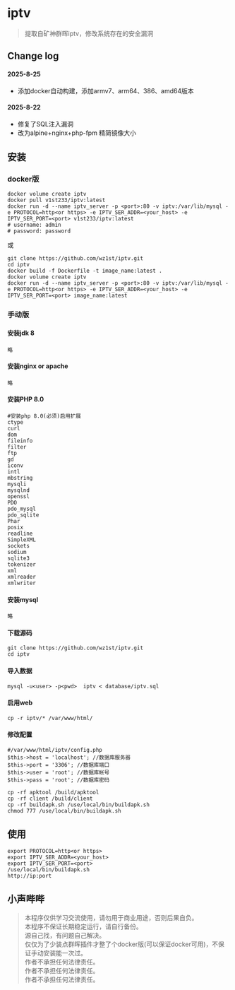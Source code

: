 # iptv
>提取自矿神群晖iptv，修改系统存在的安全漏洞      
## Change log
#### 2025-8-25
- 添加docker自动构建，添加armv7、arm64、386、amd64版本
#### 2025-8-22
- 修复了SQL注入漏洞
- 改为alpine+nginx+php-fpm 精简镜像大小
## 安装
### docker版
```
docker volume create iptv
docker pull v1st233/iptv:latest
docker run -d --name iptv_server -p <port>:80 -v iptv:/var/lib/mysql -e PROTOCOL=http<or https> -e IPTV_SER_ADDR=<your_host> -e IPTV_SER_PORT=<port> v1st233/iptv:latest
# username: admin
# password: password
```
或
```
git clone https://github.com/wz1st/iptv.git
cd iptv
docker build -f Dockerfile -t image_name:latest .
docker volume create iptv
docker run -d --name iptv_server -p <port>:80 -v iptv:/var/lib/mysql -e PROTOCOL=http<or https> -e IPTV_SER_ADDR=<your_host> -e IPTV_SER_PORT=<port> image_name:latest
```
### 手动版
#### 安装jdk 8
```略```
#### 安装nginx or apache
```略```
#### 安装PHP 8.0
```
#安装php 8.0(必须)启用扩展
ctype
curl
dom
fileinfo
filter
ftp
gd
iconv
intl
mbstring
mysqli
mysqlnd
openssl
PDO
pdo_mysql
pdo_sqlite
Phar
posix
readline
SimpleXML
sockets
sodium
sqlite3
tokenizer
xml
xmlreader
xmlwriter
```
#### 安装mysql
```略```
#### 下载源码
```
git clone https://github.com/wz1st/iptv.git
cd iptv
```
#### 导入数据
```
mysql -u<user> -p<pwd>  iptv < database/iptv.sql
```
#### 启用web
```
cp -r iptv/* /var/www/html/
```
#### 修改配置
```
#/var/www/html/iptv/config.php
$this->host = 'localhost'; //数据库服务器
$this->port = '3306'; //数据库端口
$this->user = 'root'; //数据库帐号
$this->pass = 'root'; //数据库密码
```         
```
cp -rf apktool /build/apktool
cp -rf client /build/client
cp -rf buildapk.sh /use/local/bin/buildapk.sh
chmod 777 /use/local/bin/buildapk.sh
```
## 使用
```
export PROTOCOL=http<or https>
export IPTV_SER_ADDR=<your_host>
export IPTV_SER_PORT=<port>
/use/local/bin/buildapk.sh
http://ip:port
```

## 小声哔哔
>本程序仅供学习交流使用，请勿用于商业用途，否则后果自负。     
>本程序不保证长期稳定运行，请自行备份。     
>源自己找，有问题自己解决。     
>仅仅为了少装点群晖插件才整了个docker版(可以保证docker可用)，不保证手动安装能一次过。      
>作者不承担任何法律责任。     
>作者不承担任何法律责任。     
>作者不承担任何法律责任。     

